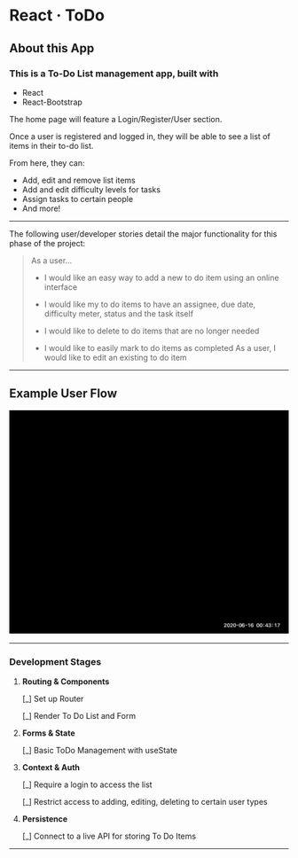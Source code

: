 # React &middot; ToDo

## About this App

### This is a To-Do List management app, built with

* React
* React-Bootstrap

The home page will feature a Login/Register/User section.

Once a user is registered and logged in, they will be able to see a list of items in their to-do list.

From here, they can:

* Add, edit and remove list items
* Add and edit difficulty levels for tasks
* Assign tasks to certain people
* And more!

---

The following user/developer stories detail the major functionality for this phase of the project:

> As a user...
>
> * I would like an easy way to add a new to do item using an online interface
>
> * I would like my to do items to have an assignee, due date, difficulty meter, status and the task itself
>
> * I would like to delete to do items that are no longer needed
>
> * I would like to easily mark to do items as completed
As a user, I would like to edit an existing to do item

---

## Example User Flow

![Example User Flow GIF](todo/assets/todo.gif)

---

### Development Stages

1. **Routing & Components**

      [_] Set up Router

      [_] Render To Do List and Form

2. **Forms & State**

      [_] Basic ToDo Management with useState

3. **Context & Auth**

      [_] Require a login to access the list

      [_] Restrict access to adding, editing, deleting to certain user types

4. **Persistence**

      [_] Connect to a live API for storing To Do Items

---

